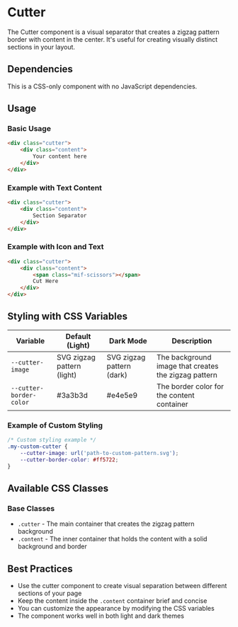 # Cutter

The Cutter component is a visual separator that creates a zigzag pattern border with content in the center. It's useful for creating visually distinct sections in your layout.

## Dependencies

This is a CSS-only component with no JavaScript dependencies.

## Usage

### Basic Usage

```html
<div class="cutter">
    <div class="content">
        Your content here
    </div>
</div>
```

### Example with Text Content

```html
<div class="cutter">
    <div class="content">
        Section Separator
    </div>
</div>
```

### Example with Icon and Text

```html
<div class="cutter">
    <div class="content">
        <span class="mif-scissors"></span>
        Cut Here
    </div>
</div>
```

## Styling with CSS Variables

| Variable | Default (Light) | Dark Mode | Description |
| -------- | --------------- | --------- | ----------- |
| `--cutter-image` | SVG zigzag pattern (light) | SVG zigzag pattern (dark) | The background image that creates the zigzag pattern |
| `--cutter-border-color` | #3a3b3d | #e4e5e9 | The border color for the content container |

### Example of Custom Styling

```css
/* Custom styling example */
.my-custom-cutter {
    --cutter-image: url('path-to-custom-pattern.svg');
    --cutter-border-color: #ff5722;
}
```

## Available CSS Classes

### Base Classes
- `.cutter` - The main container that creates the zigzag pattern background
- `.content` - The inner container that holds the content with a solid background and border

## Best Practices

- Use the cutter component to create visual separation between different sections of your page
- Keep the content inside the `.content` container brief and concise
- You can customize the appearance by modifying the CSS variables
- The component works well in both light and dark themes